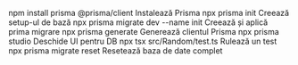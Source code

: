 npm install prisma @prisma/client	    Instalează Prisma
npx prisma init                         Creează setup-ul de bază
npx prisma migrate dev --name init	    Creează și aplică prima migrare
npx prisma generate	                    Generează clientul Prisma
npx prisma studio	                    Deschide UI pentru DB
npx tsx src/Random/test.ts	            Rulează un test
npx prisma migrate reset	            Resetează baza de date complet